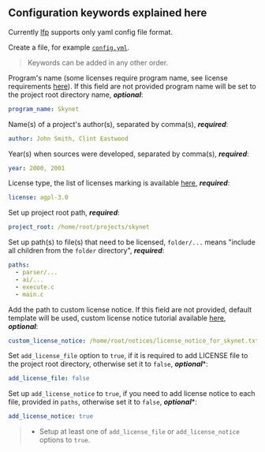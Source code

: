 ## Configuration keywords explained here

Currently [lfp](https://github.com/YuriyLisovskiy/lfp) supports only yaml config file format.

Create a file, for example [`config.yml`](../sample/config.yml).
> Keywords can be added in any other order. 

Program's name (some licenses require program name, see license 
requirements [here](licenses.md)). If this field are not provided program name 
will be set to the project root directory name, **_optional_**:
```yaml
program_name: Skynet
```

Name(s) of a project's author(s), separated by comma(s), **_required_**:
```yaml
author: John Smith, Clint Eastwood
```

Year(s) when sources were developed, separated by comma(s), **_required_**:
```yaml
year: 2000, 2001
```

License type, the list of licenses marking is available [here](licenses.md), **_required_**:
```yaml
license: agpl-3.0
```

Set up project root path, **_required_**:
```yaml
project_root: /home/root/projects/skynet
```

Set up path(s) to file(s) that need to be licensed, `folder/...` means "include all 
children from the `folder` directory", **_required_**:
```yaml
paths:
  - parser/...
  - ai/...
  - execute.c
  - main.c
```

Add the path to custom license notice. If this field are not provided, default template 
will be used, custom license notice tutorial available [here](custom-notice.md), **_optional_**:
```yaml
custom_license_notice: /home/root/notices/license_notice_for_skynet.txt
```

Set `add_license_file` option to `true`, if it is required to add LICENSE file to the project root directory,
otherwise set it to `false`, **_optional_***:
```yaml
add_license_file: false
```

Set up `add_license_notice` to `true`, if you need to add license notice to each file,
provided in `paths`, otherwise set it to `false`, **_optional_***:
```yaml
add_license_notice: true
```

> * Setup at least one of `add_license_file` or `add_license_notice` options to `true`.
